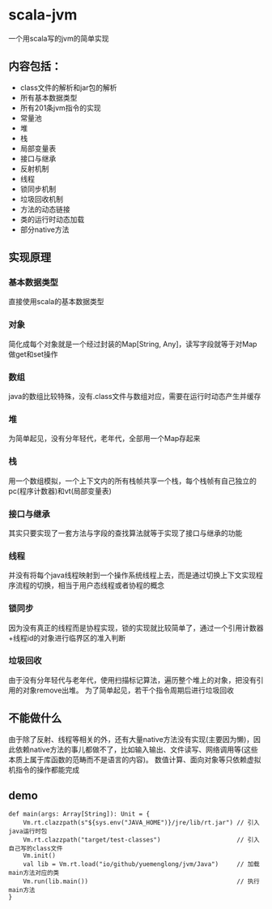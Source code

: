 # scala-jvm
一个用scala写的jvm的简单实现
## 内容包括：
* class文件的解析和jar包的解析
* 所有基本数据类型
* 所有201条jvm指令的实现
* 常量池
* 堆
* 栈
* 局部变量表
* 接口与继承
* 反射机制
* 线程
* 锁同步机制
* 垃圾回收机制
* 方法的动态链接
* 类的运行时动态加载
* 部分native方法
## 实现原理
### 基本数据类型
直接使用scala的基本数据类型
### 对象
简化成每个对象就是一个经过封装的Map[String, Any]，读写字段就等于对Map做get和set操作
### 数组
java的数组比较特殊，没有.class文件与数组对应，需要在运行时动态产生并缓存
### 堆
为简单起见，没有分年轻代，老年代，全部用一个Map存起来
### 栈
用一个数组模拟，一个上下文内的所有栈帧共享一个栈，每个栈帧有自己独立的pc(程序计数器)和vt(局部变量表)
### 接口与继承
其实只要实现了一套方法与字段的查找算法就等于实现了接口与继承的功能
### 线程
并没有将每个java线程映射到一个操作系统线程上去，而是通过切换上下文实现程序流程的切换，相当于用户态线程或者协程的概念
### 锁同步
因为没有真正的线程而是协程实现，锁的实现就比较简单了，通过一个引用计数器+线程id的对象进行临界区的准入判断
### 垃圾回收
由于没有分年轻代与老年代，使用扫描标记算法，遍历整个堆上的对象，把没有引用的对象remove出堆。
为了简单起见，若干个指令周期后进行垃圾回收
## 不能做什么
由于除了反射、线程等相关的外，还有大量native方法没有实现(主要因为懒)，因此依赖native方法的事儿都做不了，比如输入输出、文件读写、网络调用等(这些本质上属于库函数的范畴而不是语言的内容)。
数值计算、面向对象等只依赖虚拟机指令的操作都能完成
## demo
    def main(args: Array[String]): Unit = {
        Vm.rt.clazzpath(s"${sys.env("JAVA_HOME")}/jre/lib/rt.jar") // 引入java运行时包
        Vm.rt.clazzpath("target/test-classes")                     // 引入自己写的class文件
        Vm.init()
        val lib = Vm.rt.load("io/github/yuemenglong/jvm/Java")     // 加载main方法对应的类
        Vm.run(lib.main())                                         // 执行main方法
    }
